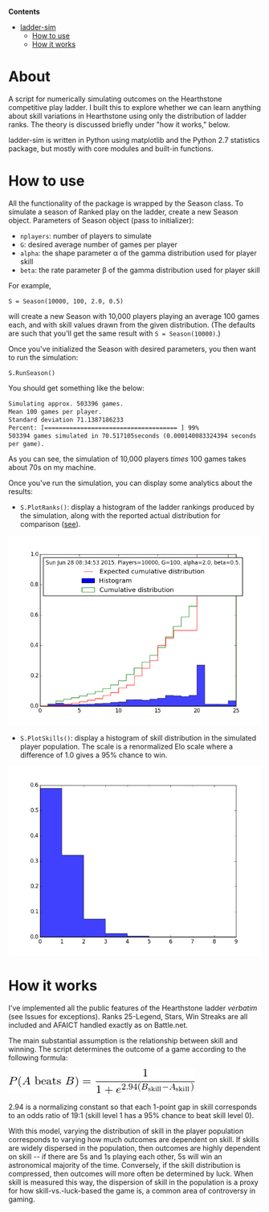 <!-- START doctoc generated TOC please keep comment here to allow auto update -->
<!-- DON'T EDIT THIS SECTION, INSTEAD RE-RUN doctoc TO UPDATE -->
**Contents**

- [ladder-sim](#ladder-sim)
  - [How to use](#how-to-use)
  - [How it works](#how-it-works)

<!-- END doctoc generated TOC please keep comment here to allow auto update -->

# About

A script for numerically simulating outcomes on the Hearthstone competitive play ladder. 
I built this to explore whether we can learn anything about skill variations in Hearthstone using only the distribution of ladder ranks. 
The theory is discussed briefly under "how it works," below. 

ladder-sim is written in Python using matplotlib and the Python 2.7 statistics package, but mostly with core modules and built-in functions. 

# How to use

All the functionality of the package is wrapped by the Season class. 
To simulate a season of Ranked play on the ladder, create a new Season object. 
Parameters of Season object (pass to initializer):

* `nplayers`: number of players to simulate
* `G`: desired average number of games per player
* `alpha`: the shape parameter α of the gamma distribution used for player skill
* `beta`: the rate parameter β of the gamma distribution used for player skill

For example, 

	S = Season(10000, 100, 2.0, 0.5)

will create a new Season with 10,000 players playing an average 100 games each, and with skill values drawn from the given distribution. 
(The defaults are such that you'll get the same result with `S = Season(10000)`.)

Once you've initialized the Season with desired parameters, you then want to run the simulation: 

	S.RunSeason()

You should get something like the below: 

	Simulating approx. 503396 games.
	Mean 100 games per player.
	Standard deviation 71.1387186233
	Percent: [===================================== ] 99%
	503394 games simulated in 70.517105seconds (0.000140083324394 seconds per game).

As you can see, the simulation of 10,000 players *times* 100 games takes about 70s on my machine. 

Once you've run the simulation, you can display some analytics about the results: 

* `S.PlotRanks()`: display a histogram of the ladder rankings produced by the simulation, along with the reported actual distribution for comparison ([see](http://us.battle.net/hearthstone/en/forum/topic/16858985939)). 

![](./img/plotranks-demo.png)

* `S.PlotSkills()`: display a histogram of skill distribution in the simulated player population. The scale is a renormalized Elo scale where a difference of 1.0 gives a 95% chance to win. 

![](./img/plotskills-demo.png)

# How it works

I've implemented all the public features of the Hearthstone ladder *verbatim* (see Issues for exceptions). 
Ranks 25-Legend, Stars, Win Streaks are all included and AFAICT handled exactly as on Battle.net. 

The main substantial assumption is the relationship between skill and winning. 
The script determines the outcome of a game according to the following formula: 

![](./img/win-model.png)

2.94 is a normalizing constant so that each 1-point gap in skill corresponds to an odds ratio of 19:1 (skill level 1 has a 95% chance to beat skill level 0). 

With this model, varying the distribution of skill in the player population corresponds to varying how much outcomes are dependent on skill. 
If skills are widely dispersed in the population, then outcomes are highly dependent on skill -- if there are 5s and 1s playing each other, 5s will win an astronomical majority of the time. 
Conversely, if the skill distribution is compressed, then outcomes will more often be determined by luck. 
When skill is measured this way, the dispersion of skill in the population is a proxy for how skill-vs.-luck-based the game is, a common area of controversy in gaming. 
